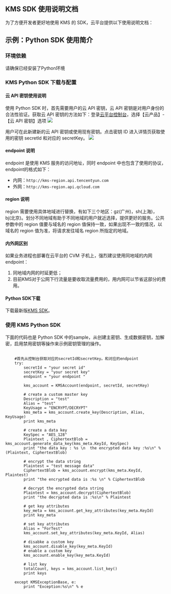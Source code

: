 ## KMS SDK 使用说明文档
为了方便开发者更好地使用 KMS 的 SDK，云平台提供以下使用说明文档：


## 示例：Python SDK 使用简介

### 环境依赖
请确保已经安装了Python环境

### KMS Python SDK 下载与配置
#### 云 API 密钥使用说明
使用 Python SDK 时，首先需要用户的云 API 密钥，云 API 密钥是对用户身份的合法性验证。获取云 API 密钥的方法如下：登录[云平台控制台](http://console.tcecqpoc.fsphere.cn/)，选择【云产品】-【云 API 密钥】选项
![](http://imgcache.tcecqpoc.fsphere.cn/image/mc.qcloudimg.com/static/img/b04d51df61bc4e9259dcee293981b644/5.png)

用户可在此新建新的云 API 密钥或使用现有密钥。点击密钥 ID 进入详情页获取使用的密钥 secretId 和对应的 secretKey。
![](http://imgcache.tcecqpoc.fsphere.cn/image/mc.qcloudimg.com/static/img/47b2cf18add4d32a867f115fffb6af48/2.png)

#### endpoint 说明
endpoint 是使用 KMS 服务的访问地址，同时 endpoint 中也包含了使用的协议，endpoint的格式如下：

- 内网：`http://kms-region.api.tencentyun.com`
- 外网：`http://kms-region.api.qcloud.com`


#### region 说明
region 需要使用具体地域进行替换，有如下三个地区：gz(广州)，sh(上海)，bj(北京)。划分不同地域有助于不同地域的用户就近选择，提供更好的服务。公共参数中的 region 值要与域名的 region 值保持一致，如果出现不一致的情况，以域名的 region 值为准，将请求发往域名 region 所指定的地域。

#### 内外网区别
如果业务进程也部署在云平台的 CVM 子机上，强烈建议使用同地域的内网endpoint：
1) 同地域内网的时延更低；
2) 目前KMS对于公网下行流量是要收取流量费用的，用内网可以节省这部分的费用。


#### Python SDK下载
下载最新版[KMS SDK](/document/product/573/8908)。

### 使用 KMS Python SDK

下面的代码也是 Python SDK 中的sample，从创建主密钥、生成数据密钥，加解密，启用禁用密钥等操作来示例密钥管理的操作。


```

    #首先从控制台获取对应的secretId和secretKey。和对应的endpoint
    try:
        secretId = "your secret id"
        secretKey = "your secret key"
        endpoint = "your endpoint "

        kms_account = KMSAccount(endpoint, secretId, secretKey)

        # create a custom master key
        Description = "test"
        Alias = "test"
        KeyUsage = "ENCRYPT/DECRYPT"
        kms_meta = kms_account.create_key(Description, Alias, KeyUsage)
        print kms_meta

        # create a data key
        KeySpec = "AES_128"
        Plaintext , CiphertextBlob = kms_account.generate_data_key(kms_meta.KeyId, KeySpec)
        print "the data key : %s \n  the encrypted data key :%s\n" % (Plaintext, CiphertextBlob)

        # encrypt the data string
        Plaintest = "test message data"
        CiphertextBlob = kms_account.encrypt(kms_meta.KeyId, Plaintest)
        print "the encrypted data is :%s \n" % CiphertextBlob

        # decrypt the encrypted data string
        Plaintest = kms_account.decrypt(CiphertextBlob)
        print "the decrypted data is :%s\n" % Plaintest

        # get key attributes
        key_meta = kms_account.get_key_attributes(key_meta.KeyId)
        print key_meta

        # set key attributes
        Alias = "ForTest"
        kms_account.set_key_attributes(key_meta.KeyId, Alias)
        
        # disabke a custom key
        kms_account.disable_key(key_meta.KeyId)
        # enable a custom key
        kms_account.enable_key(key_meta.KeyId)

        # list key
        totalCount, keys = kms_account.list_key()
        print keys

    except KMSExceptionBase, e:
        print "Exception:%s\n" % e
	
```

